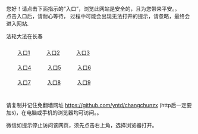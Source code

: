 您好！请点击下面指示的“入口”，浏览此网站是安全的，且为您带来平安。。 <br/>
点击入口后，请耐心等待， 过程中可能会出现无法打开的提示，请忽略，最终会进入网站. </br>

法轮大法在长春<br/>
<div style="padding:10px"><a style="margin:20px" target="_blank" href="https://d1s8pz6h55hnrj.cloudfront.net/2Qpsp?zxuupfy" id="ccLink1" rel="nofollow">入口1</a> <a target="_blank" style="margin:20px" href="https://d1mzsk4blbcbac.cloudfront.net/2Qpsp?oyvcocvb" id="ccLink2" rel="nofollow">入口2</a> <a style="margin:20px" target="_blank" href="https://d1kgrqi1zd1c1m.cloudfront.net/2Qpsp?erloycb" id="ccLink3" rel="nofollow">入口3</a></div>

<div style="padding:10px" ><a style="margin:20px" target="_blank" href="https://d1s8pz6h55hnrj.cloudfront.net/2Qpsp?zxuupfy" id="ccLink4" rel="nofollow">入口4</a> <a style="margin:20px" href="https://d1mzsk4blbcbac.cloudfront.net/2Qpsp?oyvcocvb" target="_blank" id="ccLink5" rel="nofollow">入口5</a> <a style="margin:20px" href="https://d1kgrqi1zd1c1m.cloudfront.net/2Qpsp?erloycb" target="_blank" id="ccLink6" rel="nofollow">入口6</a></div>

<div style="padding:10px"><a style="margin:20px" target="_blank" href="https://d1s8pz6h55hnrj.cloudfront.net/2Qpsp?zxuupfy" id="ccLink7" rel="nofollow">入口7</a> <a style="margin:20px" href="https://d1mzsk4blbcbac.cloudfront.net/2Qpsp?oyvcocvb" target="_blank" id="ccLink8" rel="nofollow">入口8</a> <a style="margin:20px" target="_blank" href="https://d1kgrqi1zd1c1m.cloudfront.net/2Qpsp?erloycb" id="ccLink9" rel="nofollow">入口9</a></div>

<br/>



请复制并记住免翻墙网址 https://github.com/yntd/changchunzx (http后一定要加s)，在电脑或手机的浏览器均可访问。。<br/>

微信如提示停止访问该网页，须先点击右上角，选择浏览器打开。
